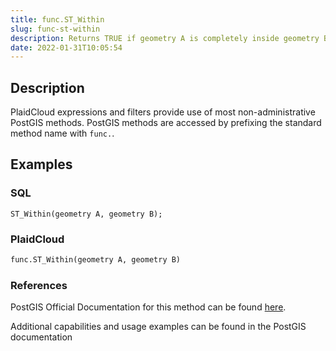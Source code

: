 ```yaml
---
title: func.ST_Within
slug: func-st-within
description: Returns TRUE if geometry A is completely inside geometry B
date: 2022-01-31T10:05:54
---
```



## Description


PlaidCloud expressions and filters provide use of most non-administrative PostGIS methods. PostGIS methods are accessed by prefixing the standard method name with `func.`.



## Examples


### SQL



```
ST_Within(geometry A, geometry B);
```


### PlaidCloud



```python
func.ST_Within(geometry A, geometry B)
```


### References


PostGIS Official Documentation for this method can be found [here](https://postgis.net/docs/manual-3.1/ST_Within.html).



Additional capabilities and usage examples can be found in the PostGIS documentation

